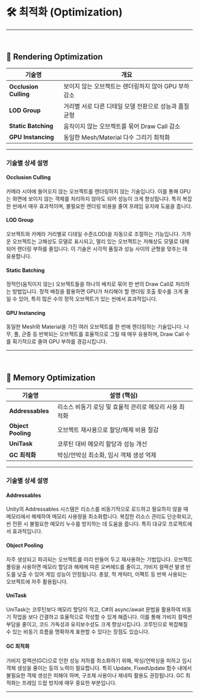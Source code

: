 # 🛠️ 최적화 (Optimization)

---
<br>

## 🎨 Rendering Optimization

| 기술명               | 개요                              |
|----------------------|---------------------------------|
| **Occlusion Culling** | 보이지 않는 오브젝트는 렌더링하지 않아 GPU 부하 감소 |
| **LOD Group**         | 거리별 서로 다른 디테일 모델 전환으로 성능과 품질 균형 |
| **Static Batching**   | 움직이지 않는 오브젝트를 묶어 Draw Call 감소   |
| **GPU Instancing**    | 동일한 Mesh/Material 다수 그리기 최적화    |

---

### 기술별 상세 설명

#### Occlusion Culling
카메라 시야에 들어오지 않는 오브젝트를 렌더링하지 않는 기술입니다. 이를 통해 GPU는 화면에 보이지 않는 객체를 처리하지 않아도 되어 성능이 크게 향상됩니다. 특히 복잡한 씬에서 매우 효과적이며, 불필요한 렌더링 비용을 줄여 프레임 유지에 도움을 줍니다.

#### LOD Group
오브젝트와 카메라 거리별로 디테일 수준(LOD)을 자동으로 조절하는 기능입니다. 가까운 오브젝트는 고해상도 모델로 표시되고, 멀리 있는 오브젝트는 저해상도 모델로 대체되어 렌더링 부하를 줄입니다. 이 기술은 시각적 품질과 성능 사이의 균형을 맞추는 데 유용합니다.

#### Static Batching
정적인(움직이지 않는) 오브젝트들을 하나의 배치로 묶어 한 번의 Draw Call로 처리하는 방법입니다. 정적 배칭을 활용하면 GPU가 처리해야 할 렌더링 호출 횟수를 크게 줄일 수 있어, 특히 많은 수의 정적 오브젝트가 있는 씬에서 효과적입니다.

#### GPU Instancing
동일한 Mesh와 Material을 가진 여러 오브젝트를 한 번에 렌더링하는 기술입니다. 나무, 풀, 군중 등 반복되는 오브젝트를 효율적으로 그릴 때 매우 유용하며, Draw Call 수를 획기적으로 줄여 GPU 부하를 경감시킵니다.

---

<br>

## 🧠 Memory Optimization

| 기술명              | 설명 (핵심)                                                                        |
|-------------------|------------------------------------------------------------------------------------|
| **Addressables**   | 리소스 비동기 로딩 및 효율적 관리로 메모리 사용 최적화                             |
| **Object Pooling** | 오브젝트 재사용으로 할당/해제 비용 절감                                           |
| **UniTask**      | 코루틴 대비 메모리 할당과 성능 개선                                               |
| **GC 최적화**       | 박싱/언박싱 최소화, 임시 객체 생성 억제                                         |

---

### 기술별 상세 설명

#### Addressables
Unity의 Addressables 시스템은 리소스를 비동기적으로 로드하고 필요하지 않을 때 메모리에서 해제하여 메모리 사용량을 최소화합니다. 복잡한 리소스 관리도 단순화되고, 씬 전환 시 불필요한 메모리 누수를 방지하는 데 도움을 줍니다. 특히 대규모 프로젝트에서 효과적입니다.

#### Object Pooling
자주 생성되고 파괴되는 오브젝트를 미리 만들어 두고 재사용하는 기법입니다. 오브젝트 풀링을 사용하면 메모리 할당과 해제에 따른 오버헤드를 줄이고, 가비지 컬렉션 발생 빈도를 낮출 수 있어 게임 성능이 안정됩니다. 총알, 적 캐릭터, 이펙트 등 반복 사용되는 오브젝트에 자주 활용됩니다.

#### UniTask
UniTask는 코루틴보다 메모리 할당이 적고, C#의 async/await 문법을 활용하여 비동기 작업을 보다 간결하고 효율적으로 작성할 수 있게 해줍니다. 이를 통해 가비지 컬렉션 부담을 줄이고, 코드 가독성과 유지보수성도 크게 향상시킵니다. 코루틴으로 복잡해질 수 있는 비동기 흐름을 명확하게 표현할 수 있다는 장점도 있습니다.

#### GC 최적화
가비지 컬렉션(GC)으로 인한 성능 저하를 최소화하기 위해, 박싱/언박싱을 피하고 임시 객체 생성을 줄이는 등의 노력이 필요합니다. 특히 Update, FixedUpdate 함수 내에서 불필요한 객체 생성은 피해야 하며, 구조체 사용이나 제네릭 활용도 권장됩니다. GC 최적화는 프레임 드랍 방지에 매우 중요한 부분입니다.

---